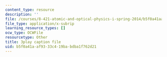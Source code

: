 ```yaml
---
content_type: resource
description: ''
file: /courses/8-421-atomic-and-optical-physics-i-spring-2014/b5f0a41aaf9333c419babdba1f762d21_JFSRqIozgh0.srt
file_type: application/x-subrip
learning_resource_types: []
ocw_type: OCWFile
resourcetype: Other
title: 3play caption file
uid: b5f0a41a-af93-33c4-19ba-bdba1f762d21
---
```

